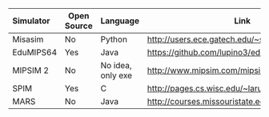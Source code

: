 | **Simulator** | **Open Source** | **Language** | **Link**  | 
|:--------------|-----------------|--------------|-----------|
| Misasim | No | Python | http://users.ece.gatech.edu/~scotty/misasim/ |
| EduMIPS64| Yes | Java | https://github.com/lupino3/edumips64 |
| MIPSIM 2 | No | No idea, only exe | http://www.mipsim.com/mipsim/download.aspx |
| SPIM | Yes | C | http://pages.cs.wisc.edu/~larus/spim.html |
| MARS | No | Java | http://courses.missouristate.edu/kenvollmar/mars/ |
